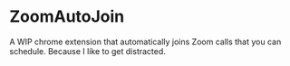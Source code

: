 # ZoomAutoJoin
A WIP chrome extension that automatically joins Zoom calls that you can schedule. Because I like to get distracted.
